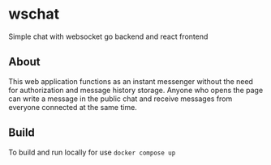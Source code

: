 # wschat
Simple chat with websocket go backend and react frontend

## About 
This web application functions as an instant messenger without the need for authorization and message history storage. Anyone who opens the page can write a message in the public chat and receive messages from everyone connected at the same time.

## Build

To build and run locally for use `docker compose up`